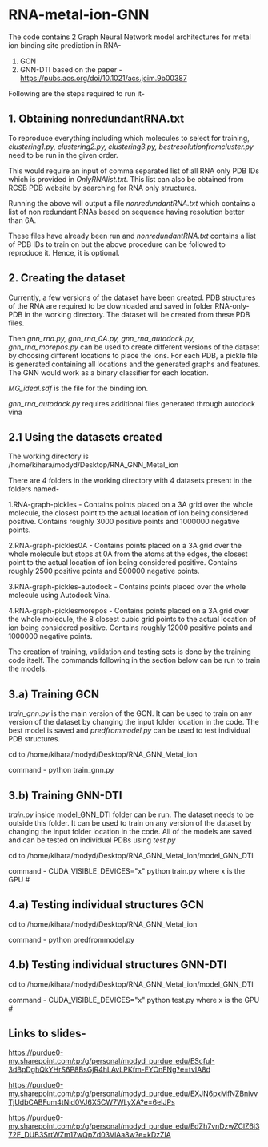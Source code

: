 # RNA-metal-ion-GNN
The code contains 2 Graph Neural Network model architectures for metal ion binding site prediction in RNA-
1. GCN
2. GNN-DTI based on the paper - https://pubs.acs.org/doi/10.1021/acs.jcim.9b00387

Following are the steps required to run it-

## 1. Obtaining nonredundantRNA.txt
To reproduce everything including which molecules to select for training, *clustering1.py, clustering2.py, clustering3.py, bestresolutionfromcluster.py* need to be run in the given order.

This would require an input of comma separated list of all RNA only PDB IDs which is provided in *OnlyRNAlist.txt*. This list can also be obtained from RCSB PDB website by searching for RNA only structures.

Running the above will output a file *nonredundantRNA.txt* which contains a list of non redundant RNAs based on sequence having resolution better than 6A.

These files have already been run and *nonredundantRNA.txt* contains a list of PDB IDs to train on but the above procedure can be followed to reproduce it. Hence, it is optional.

## 2. Creating the dataset
Currently, a few versions of the dataset have been created. PDB structures of the RNA are required to be downloaded and saved in folder RNA-only-PDB in the working directory. The dataset will be created from these PDB files.

Then *gnn_rna.py, gnn_rna_0A.py, gnn_rna_autodock.py, gnn_rna_morepos.py* can be used to create different versions of the dataset by choosing different locations to place the ions. For each PDB, a pickle file is generated containing all locations and the generated graphs and features. The GNN would work as a binary classifier for each location.

*MG_ideal.sdf* is the file for the binding ion.

*gnn_rna_autodock.py* requires additional files generated through autodock vina

## 2.1 Using the datasets created
The working directory is /home/kihara/modyd/Desktop/RNA_GNN_Metal_ion

There are 4 folders in the working directory with 4 datasets present in the folders named-

1.RNA-graph-pickles - Contains points placed on a 3A grid over the whole molecule, the closest point to the actual location of ion being considered positive. Contains roughly 3000 positive points and 1000000 negative points.

2.RNA-graph-pickles0A - Contains points placed on a 3A grid over the whole molecule but stops at 0A from the atoms at the edges, the closest point to the actual location of ion being considered positive. Contains roughly 2500 positive points and 500000 negative points.

3.RNA-graph-pickles-autodock - Contains points placed over the whole molecule using Autodock Vina.

4.RNA-graph-picklesmorepos - Contains points placed on a 3A grid over the whole molecule, the 8 closest cubic grid points to the actual location of ion being considered positive. Contains roughly 12000 positive points and 1000000 negative points.

The creation of training, validation and testing sets is done by the training code itself. The commands following in the section below can be run to train the models.

## 3.a) Training GCN
*train_gnn.py* is the main version of the GCN. It can be used to train on any version of the dataset by changing the input folder location in the code. The best model is saved and *predfrommodel.py* can be used to test individual PDB structures.

cd to /home/kihara/modyd/Desktop/RNA_GNN_Metal_ion

command - python train_gnn.py

## 3.b) Training GNN-DTI
*train.py* inside model_GNN_DTI folder can be run. The dataset needs to be outside this folder. It can be used to train on any version of the dataset by changing the input folder location in the code. All of the models are saved and can be tested on individual PDBs using *test.py*

cd to /home/kihara/modyd/Desktop/RNA_GNN_Metal_ion/model_GNN_DTI

command - CUDA_VISIBLE_DEVICES="x" python train.py where x is the GPU #


## 4.a) Testing individual structures GCN
cd to /home/kihara/modyd/Desktop/RNA_GNN_Metal_ion

command - python predfrommodel.py

## 4.b) Testing individual structures GNN-DTI
cd to /home/kihara/modyd/Desktop/RNA_GNN_Metal_ion/model_GNN_DTI

command - CUDA_VISIBLE_DEVICES="x" python test.py where x is the GPU #



## Links to slides-

https://purdue0-my.sharepoint.com/:p:/g/personal/modyd_purdue_edu/EScfuI-3dBpDghQkYHrS6P8BsGjR4hLAvLPKfm-EYOnFNg?e=tvIA8d

https://purdue0-my.sharepoint.com/:p:/g/personal/modyd_purdue_edu/EXJN6pxMfNZBnivvTjUdbCABFum4tNid0VJ6X5CW7WLyXA?e=6eIJPs

https://purdue0-my.sharepoint.com/:p:/g/personal/modyd_purdue_edu/EdZh7vnDzwZClZ6i372E_DUB3SrtWZm17wQpZd03VlAa8w?e=kDzZlA
